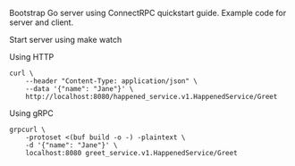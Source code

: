 
Bootstrap Go server using ConnectRPC quickstart guide.
Example code for server and client.

Start server using make watch

Using HTTP
```
curl \
    --header "Content-Type: application/json" \
    --data '{"name": "Jane"}' \
    http://localhost:8080/happened_service.v1.HappenedService/Greet
``` 
Using gRPC
```
grpcurl \
    -protoset <(buf build -o -) -plaintext \
    -d '{"name": "Jane"}' \
    localhost:8080 greet_service.v1.HappenedService/Greet
```
